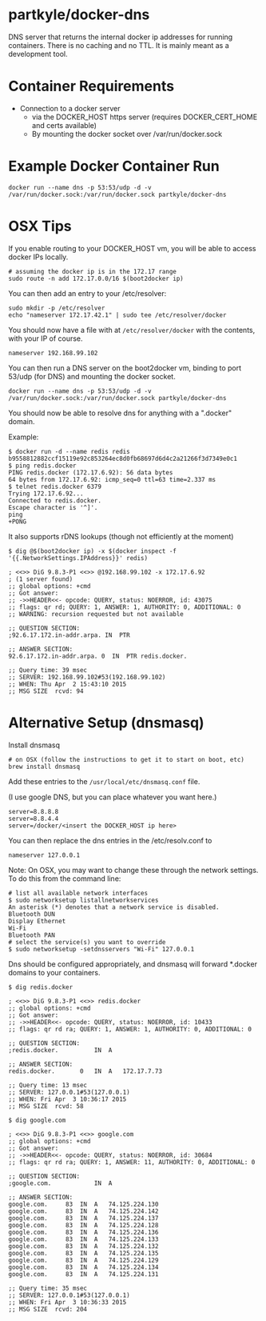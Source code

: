 partkyle/docker-dns
==========

DNS server that returns the internal docker ip addresses for running containers. There is no caching and no TTL. It is mainly meant as a development tool.

# Container Requirements


- Connection to a docker server
  - via the DOCKER_HOST https server (requires DOCKER_CERT_HOME and certs available)
  - By mounting the docker socket over /var/run/docker.sock

# Example Docker Container Run

```
docker run --name dns -p 53:53/udp -d -v /var/run/docker.sock:/var/run/docker.sock partkyle/docker-dns
```

# OSX Tips

If you enable routing to your DOCKER_HOST vm, you will be able to access docker IPs locally.

```
# assuming the docker ip is in the 172.17 range
sudo route -n add 172.17.0.0/16 $(boot2docker ip)
```

You can then add an entry to your /etc/resolver:

```
sudo mkdir -p /etc/resolver
echo "nameserver 172.17.42.1" | sudo tee /etc/resolver/docker
```

You should now have a file with at `/etc/resolver/docker` with the contents, with your IP of course.

```
nameserver 192.168.99.102
```

You can then run a DNS server on the boot2docker vm, binding to port 53/udp (for DNS) and mounting the docker socket.

```
docker run --name dns -p 53:53/udp -d -v /var/run/docker.sock:/var/run/docker.sock partkyle/docker-dns
```

You should now be able to resolve dns for anything with a ".docker" domain.

Example:

```
$ docker run -d --name redis redis
b9558812882ccf15119e92c853264ec8d0fb68697d6d4c2a21266f3d7349e0c1
$ ping redis.docker
PING redis.docker (172.17.6.92): 56 data bytes
64 bytes from 172.17.6.92: icmp_seq=0 ttl=63 time=2.337 ms
$ telnet redis.docker 6379
Trying 172.17.6.92...
Connected to redis.docker.
Escape character is '^]'.
ping
+PONG
```


It also supports rDNS lookups (though not efficiently at the moment)

```
$ dig @$(boot2docker ip) -x $(docker inspect -f '{{.NetworkSettings.IPAddress}}' redis)

; <<>> DiG 9.8.3-P1 <<>> @192.168.99.102 -x 172.17.6.92
; (1 server found)
;; global options: +cmd
;; Got answer:
;; ->>HEADER<<- opcode: QUERY, status: NOERROR, id: 43075
;; flags: qr rd; QUERY: 1, ANSWER: 1, AUTHORITY: 0, ADDITIONAL: 0
;; WARNING: recursion requested but not available

;; QUESTION SECTION:
;92.6.17.172.in-addr.arpa. IN  PTR

;; ANSWER SECTION:
92.6.17.172.in-addr.arpa. 0  IN  PTR redis.docker.

;; Query time: 39 msec
;; SERVER: 192.168.99.102#53(192.168.99.102)
;; WHEN: Thu Apr  2 15:43:10 2015
;; MSG SIZE  rcvd: 94
```

# Alternative Setup (dnsmasq)

Install dnsmasq

```
# on OSX (follow the instructions to get it to start on boot, etc)
brew install dnsmasq
```

Add these entries to the `/usr/local/etc/dnsmasq.conf` file.

(I use google DNS, but you can place whatever you want here.)

```
server=8.8.8.8
server=8.8.4.4
server=/docker/<insert the DOCKER_HOST ip here>
```

You can then replace the dns entries in the /etc/resolv.conf to

```
nameserver 127.0.0.1
```

Note: On OSX, you may want to change these through the network settings. To do this from the command line:

```
# list all available network interfaces
$ sudo networksetup listallnetworkservices
An asterisk (*) denotes that a network service is disabled.
Bluetooth DUN
Display Ethernet
Wi-Fi
Bluetooth PAN
# select the service(s) you want to override
$ sudo networksetup -setdnsservers "Wi-Fi" 127.0.0.1
```

Dns should be configured appropriately, and dnsmasq will forward *.docker domains to your containers.

```
$ dig redis.docker

; <<>> DiG 9.8.3-P1 <<>> redis.docker
;; global options: +cmd
;; Got answer:
;; ->>HEADER<<- opcode: QUERY, status: NOERROR, id: 10433
;; flags: qr rd ra; QUERY: 1, ANSWER: 1, AUTHORITY: 0, ADDITIONAL: 0

;; QUESTION SECTION:
;redis.docker.			IN	A

;; ANSWER SECTION:
redis.docker.		0	IN	A	172.17.7.73

;; Query time: 13 msec
;; SERVER: 127.0.0.1#53(127.0.0.1)
;; WHEN: Fri Apr  3 10:36:17 2015
;; MSG SIZE  rcvd: 58

$ dig google.com

; <<>> DiG 9.8.3-P1 <<>> google.com
;; global options: +cmd
;; Got answer:
;; ->>HEADER<<- opcode: QUERY, status: NOERROR, id: 30684
;; flags: qr rd ra; QUERY: 1, ANSWER: 11, AUTHORITY: 0, ADDITIONAL: 0

;; QUESTION SECTION:
;google.com.			IN	A

;; ANSWER SECTION:
google.com.		83	IN	A	74.125.224.130
google.com.		83	IN	A	74.125.224.142
google.com.		83	IN	A	74.125.224.137
google.com.		83	IN	A	74.125.224.128
google.com.		83	IN	A	74.125.224.136
google.com.		83	IN	A	74.125.224.133
google.com.		83	IN	A	74.125.224.132
google.com.		83	IN	A	74.125.224.135
google.com.		83	IN	A	74.125.224.129
google.com.		83	IN	A	74.125.224.134
google.com.		83	IN	A	74.125.224.131

;; Query time: 35 msec
;; SERVER: 127.0.0.1#53(127.0.0.1)
;; WHEN: Fri Apr  3 10:36:33 2015
;; MSG SIZE  rcvd: 204
```
